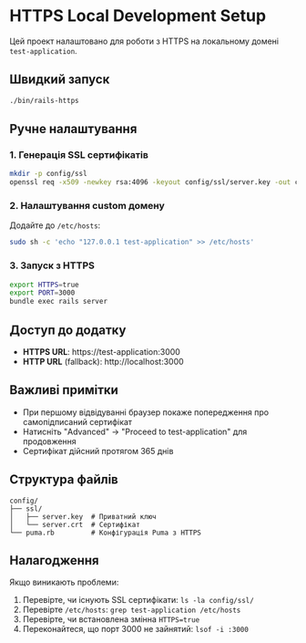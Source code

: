 # HTTPS Local Development Setup

Цей проект налаштовано для роботи з HTTPS на локальному домені `test-application`.

## Швидкий запуск

```bash
./bin/rails-https
```

## Ручне налаштування

### 1. Генерація SSL сертифікатів

```bash
mkdir -p config/ssl
openssl req -x509 -newkey rsa:4096 -keyout config/ssl/server.key -out config/ssl/server.crt -days 365 -nodes -subj "/C=UA/ST=Kyiv/L=Kyiv/O=Test/OU=Test/CN=test-application"
```

### 2. Налаштування custom домену

Додайте до `/etc/hosts`:

```bash
sudo sh -c 'echo "127.0.0.1 test-application" >> /etc/hosts'
```

### 3. Запуск з HTTPS

```bash
export HTTPS=true
export PORT=3000
bundle exec rails server
```

## Доступ до додатку

- **HTTPS URL**: https://test-application:3000
- **HTTP URL** (fallback): http://localhost:3000

## Важливі примітки

- При першому відвідуванні браузер покаже попередження про самопідписаний сертифікат
- Натисніть "Advanced" → "Proceed to test-application" для продовження
- Сертифікат дійсний протягом 365 днів

## Структура файлів

```
config/
├── ssl/
│   ├── server.key  # Приватний ключ
│   └── server.crt  # Сертифікат
└── puma.rb         # Конфігурація Puma з HTTPS
```

## Налагодження

Якщо виникають проблеми:

1. Перевірте, чи існують SSL сертифікати: `ls -la config/ssl/`
2. Перевірте `/etc/hosts`: `grep test-application /etc/hosts`
3. Перевірте, чи встановлена змінна `HTTPS=true`
4. Переконайтеся, що порт 3000 не зайнятий: `lsof -i :3000`
